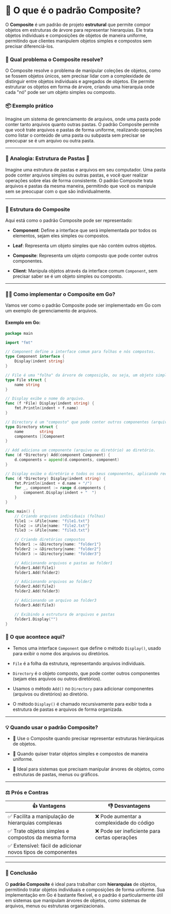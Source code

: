 # 📖 O que é o padrão Composite?

O **Composite** é um padrão de projeto **estrutural** que permite compor objetos em estruturas de árvore para representar hierarquias. Ele trata objetos individuais e composições de objetos de maneira uniforme, permitindo que clientes manipulem objetos simples e compostos sem precisar diferenciá-los.

### 🤔 Qual problema o Composite resolve?
O Composite resolve o problema de manipular coleções de objetos, como se fossem objetos únicos, sem precisar lidar com a complexidade de distinguir entre objetos individuais e agregados de objetos. Ele permite estruturar os objetos em forma de árvore, criando uma hierarquia onde cada "nó" pode ser um objeto simples ou composto.

### 📦 Exemplo prático
Imagine um sistema de gerenciamento de arquivos, onde uma pasta pode conter tanto arquivos quanto outras pastas. O padrão Composite permite que você trate arquivos e pastas de forma uniforme, realizando operações como listar o conteúdo de uma pasta ou subpasta sem precisar se preocupar se é um arquivo ou outra pasta.

---

### 🚗 Analogia: Estrutura de Pastas 📂
Imagine uma estrutura de pastas e arquivos em seu computador. Uma pasta pode conter arquivos simples ou outras pastas, e você quer realizar operações sobre elas de forma consistente. O padrão Composite trata arquivos e pastas da mesma maneira, permitindo que você os manipule sem se preocupar com o que são individualmente.

---

### 🧱 Estrutura do Composite
Aqui está como o padrão Composite pode ser representado:

- **Component**: Define a interface que será implementada por todos os elementos, sejam eles simples ou compostos.

- **Leaf**: Representa um objeto simples que não contém outros objetos.

- **Composite**: Representa um objeto composto que pode conter outros componentes.

- **Client**: Manipula objetos através da interface comum `Component`, sem precisar saber se é um objeto simples ou composto.

---

### 👨‍💻 Como implementar o Composite em Go?
Vamos ver como o padrão Composite pode ser implementado em Go com um exemplo de gerenciamento de arquivos.

#### Exemplo em Go:
```go
package main

import "fmt"

// Component define a interface comum para folhas e nós compostos.
type Component interface {
    Display(indent string)
}

// File é uma "folha" da árvore de composição, ou seja, um objeto simples.
type File struct {
    name string
}

// Display exibe o nome do arquivo.
func (f *File) Display(indent string) {
    fmt.Println(indent + f.name)
}

// Directory é um "composto" que pode conter outros componentes (arquivos ou diretórios).
type Directory struct {
    name       string
    components []Component
}

// Add adiciona um componente (arquivo ou diretório) ao diretório.
func (d *Directory) Add(component Component) {
    d.components = append(d.components, component)
}

// Display exibe o diretório e todos os seus componentes, aplicando recursão para exibir subdiretórios e arquivos.
func (d *Directory) Display(indent string) {
    fmt.Println(indent + d.name + "/")
    for _, component := range d.components {
        component.Display(indent + "  ")
    }
}

func main() {
    // Criando arquivos individuais (folhas)
    file1 := &File{name: "file1.txt"}
    file2 := &File{name: "file2.txt"}
    file3 := &File{name: "file3.txt"}

    // Criando diretórios compostos
    folder1 := &Directory{name: "folder1"}
    folder2 := &Directory{name: "folder2"}
    folder3 := &Directory{name: "folder3"}

    // Adicionando arquivos e pastas ao folder1
    folder1.Add(file1)
    folder1.Add(folder2)

    // Adicionando arquivos ao folder2
    folder2.Add(file2)
    folder2.Add(folder3)

    // Adicionando um arquivo ao folder3
    folder3.Add(file3)

    // Exibindo a estrutura de arquivos e pastas
    folder1.Display("")
}
```

### 🧠 O que acontece aqui?
- Temos uma interface `Component` que define o método `Display()`, usado para exibir o nome dos arquivos ou diretórios.

- `File` é a folha da estrutura, representando arquivos individuais.

- `Directory` é o objeto composto, que pode conter outros componentes (sejam eles arquivos ou outros diretórios).

- Usamos o método `Add()` no `Directory` para adicionar componentes (arquivos ou diretórios) ao diretório.

- O método `Display()` é chamado recursivamente para exibir toda a estrutura de pastas e arquivos de forma organizada.

---

### 💡 Quando usar o padrão Composite?
- 🏢 Use o Composite quando precisar representar estruturas hierárquicas de objetos.

- 📂 Quando quiser tratar objetos simples e compostos de maneira uniforme.

- 🌲 Ideal para sistemas que precisam manipular árvores de objetos, como estruturas de pastas, menus ou gráficos.

---

### ⚖️ Prós e Contras

| 👍 Vantagens | 👎 Desvantagens |
| ---- | ---- |
| ✅ Facilita a manipulação de hierarquias complexas | ❌ Pode aumentar a complexidade do código |
| ✅ Trate objetos simples e compostos da mesma forma | ❌ Pode ser ineficiente para certas operações |
| ✅ Extensível: fácil de adicionar novos tipos de componentes | |

---

### 🎯 Conclusão
O **padrão Composite** é ideal para trabalhar com **hierarquias** de objetos, permitindo tratar objetos individuais e composições de forma uniforme. Sua implementação em Go é bastante flexível, e o padrão é particularmente útil em sistemas que manipulam árvores de objetos, como sistemas de arquivos, menus ou estruturas organizacionais.
